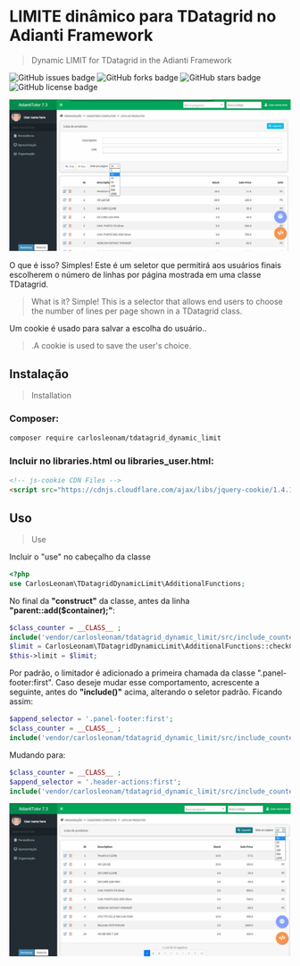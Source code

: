 # **LIMITE dinâmico para TDatagrid no Adianti Framework**
> Dynamic LIMIT for TDatagrid in the Adianti Framework

![GitHub issues badge](https://img.shields.io/github/issues/carlosleonam/tdatagrid-dynamic-limit)
![GitHub forks badge](https://img.shields.io/github/forks/carlosleonam/tdatagrid-dynamic-limit)
![GitHub stars badge](https://img.shields.io/github/stars/carlosleonam/tdatagrid-dynamic-limit)
![GitHub license badge](https://img.shields.io/github/license/carlosleonam/tdatagrid-dynamic-limit)

![](github_cover.jpg)

O que é isso? Simples! Este é um seletor que permitirá aos usuários finais escolherem o número de linhas por página mostrada em uma classe TDatagrid.
>What is it? Simple! This is a selector that allows end users to choose the number of lines per page shown in a TDatagrid class.

Um cookie é usado para salvar a escolha do usuário..
>.A cookie is used to save the user's choice.

## **Instalação**
>Installation

### Composer:
```sh
composer require carlosleonam/tdatagrid_dynamic_limit
```

### Incluir no __libraries.html__ ou __libraries_user.html__:
```html
<!-- js-cookie CDN Files -->
<script src="https://cdnjs.cloudflare.com/ajax/libs/jquery-cookie/1.4.1/jquery.cookie.min.js"></script>
```

## **Uso**
>Use

Incluir o "use" no cabeçalho da classe
```php
<?php
use CarlosLeonam\TDatagridDynamicLimit\AdditionalFunctions;
```

No final da **"construct"** da classe, antes da linha **"parent::add($container);"**:
```php
$class_counter = __CLASS__ ;
include('vendor/carlosleonam/tdatagrid_dynamic_limit/src/include_counter.php');
$limit = CarlosLeonam\TDatagridDynamicLimit\AdditionalFunctions::checkCookieForLimit('profile_limit_'. self::$formName .'_per_page');
$this->limit = $limit;
```

Por padrão, o limitador é adicionado a primeira chamada da classe  ".panel-footer:first". Caso deseje mudar esse comportamento, acrescente a seguinte, antes do __"include()"__ acima, alterando o seletor padrão. Ficando assim:
```php
$append_selector = '.panel-footer:first';
$class_counter = __CLASS__ ;
include('vendor/carlosleonam/tdatagrid_dynamic_limit/src/include_counter.php');
```
Mudando para:
```php
$class_counter = __CLASS__ ;
$append_selector = '.header-actions:first';
include('vendor/carlosleonam/tdatagrid_dynamic_limit/src/include_counter.php');
```
![](github_cover_2.jpg)




